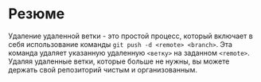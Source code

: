 # Резюме

Удаление удаленной ветки - это простой процесс, который включает в себя использование команды `git push -d <remote> <branch>`. Эта команда удаляет указанную удаленную `<ветку>` на заданном `<remote>`. Удаляя удаленные ветки, которые больше не нужны, вы можете держать свой репозиторий чистым и организованным.
